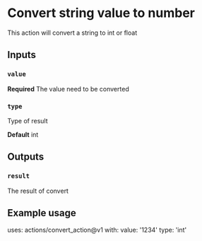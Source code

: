 # Convert string value to number

This action will convert a string to int or float

## Inputs

### `value`

**Required** The value need to be converted

### `type`

Type of result

**Default** int

## Outputs

### `result`

The result of convert

## Example usage

uses: actions/convert_action@v1
with:
  value: '1234'
  type: 'int'
